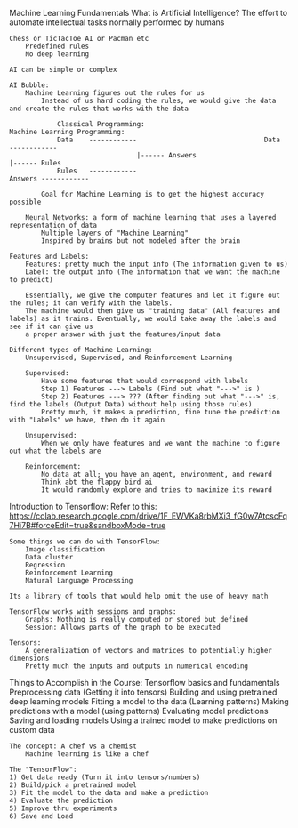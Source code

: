 Machine Learning Fundamentals
    What is Artificial Intelligence?
        The effort to automate intellectual tasks normally performed by humans

    Chess or TicTacToe AI or Pacman etc
        Predefined rules
        No deep learning

    AI can be simple or complex

    AI Bubble:
        Machine Learning figures out the rules for us
            Instead of us hard coding the rules, we would give the data and create the rules that works with the data

                Classical Programming:                              Machine Learning Programming:
                Data    ------------                                Data    ------------                                    
                                    |------ Answers                                     |------ Rules   
                Rules   ------------                                Answers ------------

            Goal for Machine Learning is to get the highest accuracy possible

        Neural Networks: a form of machine learning that uses a layered representation of data 
            Multiple layers of "Machine Learning"
            Inspired by brains but not modeled after the brain

    Features and Labels:
        Features: pretty much the input info (The information given to us)
        Label: the output info (The information that we want the machine to predict)

        Essentially, we give the computer features and let it figure out the rules; it can verify with the labels.
        The machine would then give us "training data" (All features and labels) as it trains. Eventually, we would take away the labels and see if it can give us
        a proper answer with just the features/input data
    
    Different types of Machine Learning:
        Unsupervised, Supervised, and Reinforcement Learning

        Supervised: 
            Have some features that would correspond with labels
            Step 1) Features ---> Labels (Find out what "--->" is )
            Step 2) Features ---> ??? (After finding out what "--->" is, find the labels (Output Data) without help using those rules)
            Pretty much, it makes a prediction, fine tune the prediction with "Labels" we have, then do it again

        Unsupervised:
            When we only have features and we want the machine to figure out what the labels are

        Reinforcement:
            No data at all; you have an agent, environment, and reward
            Think abt the flappy bird ai 
            It would randomly explore and tries to maximize its reward



Introduction to Tensorflow:
    Refer to this: https://colab.research.google.com/drive/1F_EWVKa8rbMXi3_fG0w7AtcscFq7Hi7B#forceEdit=true&sandboxMode=true

    Some things we can do with TensorFlow:
        Image classification
        Data cluster
        Regression
        Reinforcement Learning
        Natural Language Processing
    
    Its a library of tools that would help omit the use of heavy math

    TensorFlow works with sessions and graphs:
        Graphs: Nothing is really computed or stored but defined
        Session: Allows parts of the graph to be executed
    
    Tensors:
        A generalization of vectors and matrices to potentially higher dimensions
        Pretty much the inputs and outputs in numerical encoding 

Things to Accomplish in the Course:
    Tensorflow basics and fundamentals
    Preprocessing data (Getting it into tensors)
    Building and using pretrained deep learning models
    Fitting a model to the data (Learning patterns)
    Making predictions with a model (using patterns)
    Evaluating model predictions
    Saving and loading models
    Using a trained model to make predictions on custom data

    The concept: A chef vs a chemist
        Machine learning is like a chef
    
    The "TensorFlow":
    1) Get data ready (Turn it into tensors/numbers)
    2) Build/pick a pretrained model
    3) Fit the model to the data and make a prediction
    4) Evaluate the prediction 
    5) Improve thru experiments
    6) Save and Load






            

